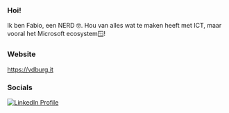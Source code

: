 ###  Hoi!
Ik ben Fabio, een NERD 🤓. Hou van alles wat te maken heeft met ICT, maar vooral
het Microsoft ecosystem🪟!

### Website
https://vdburg.it

### Socials
[![LinkedIn Profile][badge_linkedin]][link_linkedin]






[badge_linkedin]: https://img.shields.io/badge/fabiovanderburg-blue?style=for-the-badge&logo=linkedin
[link_linkedin]: https://www.linkedin.com/in/fabiovanderburg
